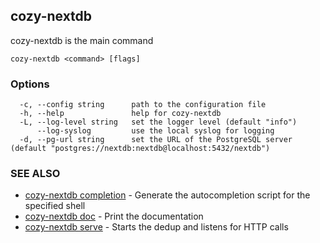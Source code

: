 ## cozy-nextdb

cozy-nextdb is the main command

```
cozy-nextdb <command> [flags]
```

### Options

```
  -c, --config string      path to the configuration file
  -h, --help               help for cozy-nextdb
  -L, --log-level string   set the logger level (default "info")
      --log-syslog         use the local syslog for logging
  -d, --pg-url string      set the URL of the PostgreSQL server (default "postgres://nextdb:nextdb@localhost:5432/nextdb")
```

### SEE ALSO

* [cozy-nextdb completion](cozy-nextdb_completion.md)	 - Generate the autocompletion script for the specified shell
* [cozy-nextdb doc](cozy-nextdb_doc.md)	 - Print the documentation
* [cozy-nextdb serve](cozy-nextdb_serve.md)	 - Starts the dedup and listens for HTTP calls

